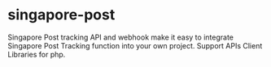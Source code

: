 # singapore-post
Singapore Post tracking API and webhook make it easy to integrate Singapore Post Tracking function into your own project. Support APIs Client Libraries for php.
